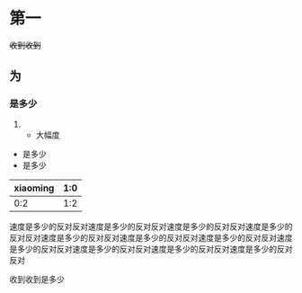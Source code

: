 # 第一
~~收到收到~~

## 为
### 是多少
1. * 大幅度
* 是多少
* 是多少

| xiaoming  | 1:0 |
| --------- | --- |
| 0:2       | 1:2 |
速度是多少的反对反对速度是多少的反对反对速度是多少的反对反对速度是多少的反对反对速度是多少的反对反对速度是多少的反对反对速度是多少的反对反对速度是多少的反对反对速度是多少的反对反对速度是多少的反对反对速度是多少的反对反对

收到收到是多少



